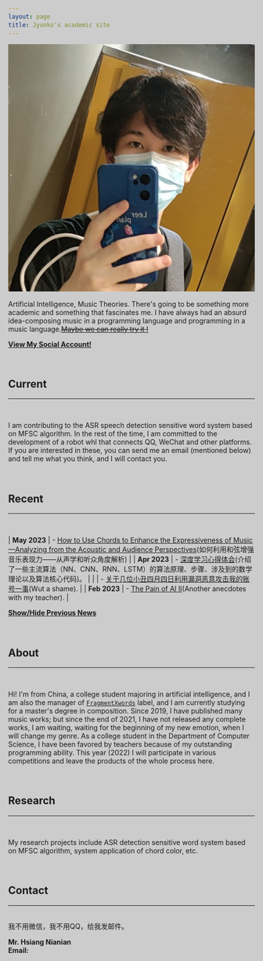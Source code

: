 ```yaml
---
layout: page
title: Jyunko's academic site
---
```

<p><img src="/assets/jyunko.jpg" alt="jyunko" class="profilepicmain"/></p>

Artificial Intelligence, Music Theories. There's going to be something more academic and something that fascinates me. I have always had an absurd idea-composing music in a programming language and programming in a music language.[~~Maybe we can really try it !~~](https://github.com/retrofor/retro)

**[View My Social Account!](/about)**

<br/>

## Current

---

<br/>

I am contributing to the ASR speech detection sensitive word system based on MFSC algorithm.
In the rest of the time, I am committed to the development of a robot whl that connects QQ, WeChat and other platforms.
If you are interested in these, you can send me an email (mentioned below) and tell me what you think, and I will contact you.

<br/>

## Recent

---

<br/>

| **May 2023** | - [How to Use Chords to Enhance the Expressiveness of Music—Analyzing from the Acoustic and Audience Perspectives](https://academic.jyunko.cn/2023/05/03/HccetEMA.html)(如何利用和弦增强音乐表现力——从声学和听众角度解析) |
| **Apr 2023** | - [深度学习心得体会](https://academic.jyunko.cn/2023/04/13/deep-learning-zh.html)(介绍了一些主流算法（NN、CNN、RNN、LSTM）的算法原理、步骤、涉及到的数学理论以及算法核心代码)。 |
| | - [关于几位小丑四月四日利用漏洞恶意攻击我的账号一事](https://academic.jyunko.cn/2023/04/04/April-Fours-Day.html)(Wut a shame). |
| **Feb 2023** | - [The Pain of AI II](https://academic.jyunko.cn/2023/02/20/The-Pain-of-AI-2.html)(Another anecdotes with my teacher). |

<script type="text/javascript">
   function toggle_vis(id) {
       var e = document.getElementById(id);
       if (e.style.display == 'none')
           e.style.display = 'inline';
       else
           e.style.display = 'none';
   }
</script>

<a href="javascript:toggle_vis('news')">**Show/Hide Previous News**</a>

<div id="news" style="display:none" markdown="1">

| **Jan 2023** | - [训练自己的声学模型](https://academic.jyunko.cn/2023/01/18/Training-an-acoustic-model-for-CMUSphinx-zh-CN.html)(一篇来自官方的阐述如何训练自己的声学模型的文章的翻译)。 |
| | - [Training an acoustic model for CMUSphinx](https://academic.jyunko.cn/2023/01/11/Training-an-acoustic-model-for-CMUSphinx-en.html)(An article explaining how to train one's own acoustic model in CMUSphinx speech recognition project). |
| | - [GPT-3 vs. Rasa chatbots](https://academic.jyunko.cn/2023/01/10/GPT-3-vs-Rasa-chatbots.html)(An article explains the difference between GPT-3 and Rasa). |
| | - [The Pain of AI](https://academic.jyunko.cn/2023/01/09/The-Pain-of-AI.html)(Some anecdotes with my teacher). |

</div>

<br/>

## About

---

<br/>

Hi! I'm from China, a college student majoring in artificial intelligence, and I am also the manager of [`FragmentXwords`](https://fm.jyunko.cn) label, and I am currently studying for a master's degree in composition. Since 2019, I have published many music works; but since the end of 2021, I have not released any complete works, I am waiting, waiting for the beginning of my new emotion, when I will change my genre. As a college student in the Department of Computer Science, I have been favored by teachers because of my outstanding programming ability. This year (2022) I will participate in various competitions and leave the products of the whole process here.

<br/>

## Research

---

<br/>

My research projects include ASR detection sensitive word system based on MFSC algorithm, system application of chord color, etc.

<br/>

## Contact

---

<br/>
我不用微信，我不用QQ，给我发邮件。

**Mr. Hsiang Nianian**<br>
**Email:**
<script type="text/javascript">
<!--//--><![CDATA[//><!--
function email(e, d) {
   if (!document.write) return false;
   if (document.write) {
      var e; var d;
      document.write('<a href="' + 'mailto:' + e + '@' + d + '">' + e + '@' + d + '<\/a>');
   }
}
email("i", "jyunko.cn");
//--><!]]>
</script>

<meta name="viewport" content="width=device-width">

<style>
html{
  background: #CCC;
}
html .sakana-box{
  position: fixed;
  right: 0;
  bottom: 0;
  
  transform-origin: 100% 100%; /* 从右下开始变换 */
}

/* 添加媒体查询，对移动设备隐藏 */
@media only screen and (max-width: 768px){
  .sakana-box{
    display: none;
  }
}
</style>

<div class="sakana-box"></div>

<script src="https://cdn.jsdelivr.net/npm/sakana@1.0.8"></script>

<script>
// 取消静音
Sakana.setMute(false);

// 启动
Sakana.init({
  el:         '.sakana-box',     // 启动元素 node 或 选择器
  scale:      .2,                // 缩放倍数
  canSwitchCharacter: true,      // 允许换角色
});
</script>
